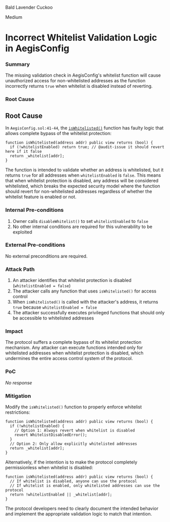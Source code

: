 Bald Lavender Cuckoo

Medium

# Incorrect Whitelist Validation Logic in AegisConfig

### Summary

The missing validation check in AegisConfig's whitelist function will cause unauthorized access for non-whitelisted addresses as the function incorrectly returns `true` when whitelist is disabled instead of reverting.


### Root Cause



## Root Cause

In `AegisConfig.sol:41-44`, the [`isWhitelisted()`](https://github.com/sherlock-audit/2025-04-aegis-op-grant/blob/main/aegis-contracts/contracts/AegisConfig.sol#L41) function has faulty logic that allows complete bypass of the whitelist protection:

```solidity
function isWhitelisted(address addr) public view returns (bool) {
  if (!whitelistEnabled) return true; // @audit-issue it should revert here if it false
  return _whitelist[addr];
}
```

The function is intended to validate whether an address is whitelisted, but it returns `true` for all addresses when `whitelistEnabled` is `false`. This means that when whitelist protection is disabled, any address will be considered whitelisted, which breaks the expected security model where the function should revert for non-whitelisted addresses regardless of whether the whitelist feature is enabled or not.








### Internal Pre-conditions


1. Owner calls `disableWhitelist()` to set `whitelistEnabled` to `false`
2. No other internal conditions are required for this vulnerability to be exploited



### External Pre-conditions

No external preconditions are required.

### Attack Path


1. An attacker identifies that whitelist protection is disabled (`whitelistEnabled = false`)
2. The attacker calls any function that uses `isWhitelisted()` for access control
3. When `isWhitelisted()` is called with the attacker's address, it returns `true` because `whitelistEnabled = false`
4. The attacker successfully executes privileged functions that should only be accessible to whitelisted addresses

### Impact


The protocol suffers a complete bypass of its whitelist protection mechanism. Any attacker can execute functions intended only for whitelisted addresses when whitelist protection is disabled, which undermines the entire access control system of the protocol.


### PoC

_No response_

### Mitigation


Modify the `isWhitelisted()` function to properly enforce whitelist restrictions:

```solidity
function isWhitelisted(address addr) public view returns (bool) {
  if (!whitelistEnabled) {
    // Option 1: Always revert when whitelist is disabled
    revert WhitelistDisabledError();
  }
  // Option 2: Only allow explicitly whitelisted addresses
  return _whitelist[addr];
}
```

Alternatively, if the intention is to make the protocol completely permissionless when whitelist is disabled:

```solidity
function isWhitelisted(address addr) public view returns (bool) {
  // If whitelist is disabled, anyone can use the protocol
  // If whitelist is enabled, only whitelisted addresses can use the protocol
  return !whitelistEnabled || _whitelist[addr];
}
```

The protocol developers need to clearly document the intended behavior and implement the appropriate validation logic to match that intention.